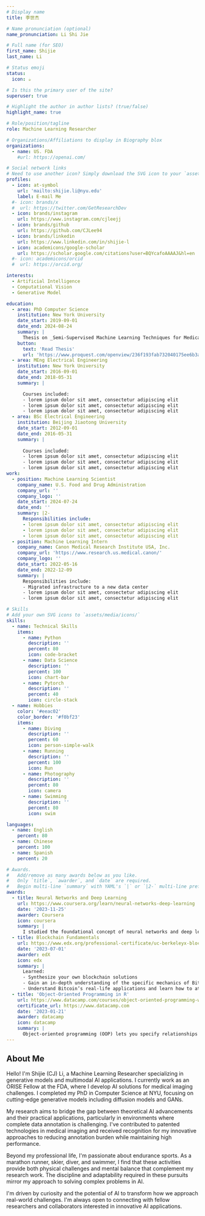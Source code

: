```yaml
---
# Display name
title: 李世杰

# Name pronunciation (optional)
name_pronunciation: Li Shi Jie

# Full name (for SEO)
first_name: Shijie
last_name: Li

# Status emoji
status:
  icon: ☕️

# Is this the primary user of the site?
superuser: true

# Highlight the author in author lists? (true/false)
highlight_name: true

# Role/position/tagline
role: Machine Learning Researcher

# Organizations/Affiliations to display in Biography blox
organizations:
  - name: US. FDA
    #url: https://openai.com/

# Social network links
# Need to use another icon? Simply download the SVG icon to your `assets/media/icons/` folder.
profiles:
  - icon: at-symbol
    url: 'mailto:shijie.li@nyu.edu'
    label: E-mail Me
  #- icon: brands/x
  #  url: https://twitter.com/GetResearchDev
  - icon: brands/instagram
    url: https://www.instagram.com/cjleejj
  - icon: brands/github
    url: https://github.com/CJLee94
  - icon: brands/linkedin
    url: https://www.linkedin.com/in/shijie-l
  - icon: academicons/google-scholar
    url: https://scholar.google.com/citations?user=BQYcafoAAAAJ&hl=en
  #- icon: academicons/orcid
  #  url: https://orcid.org/

interests:
  - Artificial Intelligence
  - Computational Vision
  - Generative Model

education:
  - area: PhD Computer Science
    institution: New York University
    date_start: 2019-09-01
    date_end: 2024-08-24
    summary: |
      Thesis on _Semi-Supervised Machine Learning Techniques for Medical Image Denoising and Segmentation_. Supervised by [Prof Guido Gerig](http://engineering.nyu.edu/~gerig/). Presented papers at 3 IEEE conferences.
    button:
      text: 'Read Thesis'
      url: 'https://www.proquest.com/openview/236f193fab732040175ee6b3ad2c1aa6/1?cbl=18750&diss=y&pq-origsite=gscholar'
  - area: MEng Electrical Engineering
    institution: New York University
    date_start: 2016-09-01
    date_end: 2018-05-31
    summary: |

      Courses included:
      - lorem ipsum dolor sit amet, consectetur adipiscing elit
      - lorem ipsum dolor sit amet, consectetur adipiscing elit
      - lorem ipsum dolor sit amet, consectetur adipiscing elit
  - area: BSc Electrical Engineering
    institution: Beijing Jiaotong University
    date_start: 2012-09-01
    date_end: 2016-05-31
    summary: |
      
      Courses included:
      - lorem ipsum dolor sit amet, consectetur adipiscing elit
      - lorem ipsum dolor sit amet, consectetur adipiscing elit
      - lorem ipsum dolor sit amet, consectetur adipiscing elit
work:
  - position: Machine Learning Scientist
    company_name: U.S. Food and Drug Administration
    company_url: ''
    company_logo: ''
    date_start: 2024-07-24
    date_end: ''
    summary: |2-
      Responsibilities include:
      - lorem ipsum dolor sit amet, consectetur adipiscing elit
      - lorem ipsum dolor sit amet, consectetur adipiscing elit
      - lorem ipsum dolor sit amet, consectetur adipiscing elit
  - position: Machine Learning Intern
    company_name: Canon Medical Research Institute USA, Inc.
    company_url: 'https://www.research.us.medical.canon/'
    company_logo: ''
    date_start: 2022-05-16
    date_end: 2022-12-09
    summary: |
      Responsibilities include:
      - Migrated infrastructure to a new data center
      - lorem ipsum dolor sit amet, consectetur adipiscing elit
      - lorem ipsum dolor sit amet, consectetur adipiscing elit

# Skills
# Add your own SVG icons to `assets/media/icons/`
skills:
  - name: Technical Skills
    items:
      - name: Python
        description: ''
        percent: 80
        icon: code-bracket
      - name: Data Science
        description: ''
        percent: 100
        icon: chart-bar
      - name: Pytorch
        description: ''
        percent: 40
        icon: circle-stack
  - name: Hobbies
    color: '#eeac02'
    color_border: '#f0bf23'
    items:
      - name: Diving
        description: ''
        percent: 60
        icon: person-simple-walk
      - name: Running
        description: ''
        percent: 100
        icon: Run
      - name: Photography
        description: ''
        percent: 80
        icon: camera
      - name: Swimming
        description: ''
        percent: 80
        icon: swim

languages:
  - name: English
    percent: 80
  - name: Chinese
    percent: 100
  - name: Spanish
    percent: 20

# Awards.
#   Add/remove as many awards below as you like.
#   Only `title`, `awarder`, and `date` are required.
#   Begin multi-line `summary` with YAML's `|` or `|2-` multi-line prefix and indent 2 spaces below.
awards:
  - title: Neural Networks and Deep Learning
    url: https://www.coursera.org/learn/neural-networks-deep-learning
    date: '2023-11-25'
    awarder: Coursera
    icon: coursera
    summary: |
      I studied the foundational concept of neural networks and deep learning. By the end, I was familiar with the significant technological trends driving the rise of deep learning; build, train, and apply fully connected deep neural networks; implement efficient (vectorized) neural networks; identify key parameters in a neural network’s architecture; and apply deep learning to your own applications.
  - title: Blockchain Fundamentals
    url: https://www.edx.org/professional-certificate/uc-berkeleyx-blockchain-fundamentals
    date: '2023-07-01'
    awarder: edX
    icon: edx
    summary: |
      Learned:
      - Synthesize your own blockchain solutions
      - Gain an in-depth understanding of the specific mechanics of Bitcoin
      - Understand Bitcoin’s real-life applications and learn how to attack and destroy Bitcoin, Ethereum, smart contracts and Dapps, and alternatives to Bitcoin’s Proof-of-Work consensus algorithm
  - title: 'Object-Oriented Programming in R'
    url: https://www.datacamp.com/courses/object-oriented-programming-with-s3-and-r6-in-r
    certificate_url: https://www.datacamp.com
    date: '2023-01-21'
    awarder: datacamp
    icon: datacamp
    summary: |
      Object-oriented programming (OOP) lets you specify relationships between functions and the objects that they can act on, helping you manage complexity in your code. This is an intermediate level course, providing an introduction to OOP, using the S3 and R6 systems. S3 is a great day-to-day R programming tool that simplifies some of the functions that you write. R6 is especially useful for industry-specific analyses, working with web APIs, and building GUIs.
---
```


## About Me

Hello! I'm Shijie (CJ) Li, a Machine Learning Researcher specializing in generative models and multimodal AI applications. I currently work as an ORISE Fellow at the FDA, where I develop AI solutions for medical imaging challenges. I completed my PhD in Computer Science at NYU, focusing on cutting-edge generative models including diffusion models and GANs.

My research aims to bridge the gap between theoretical AI advancements and their practical applications, particularly in environments where complete data annotation is challenging. I've contributed to patented technologies in medical imaging and received recognition for my innovative approaches to reducing annotation burden while maintaining high performance.

Beyond my professional life, I'm passionate about endurance sports. As a marathon runner, skier, diver, and swimmer, I find that these activities provide both physical challenges and mental balance that complement my research work. The discipline and adaptability required in these pursuits mirror my approach to solving complex problems in AI.

I'm driven by curiosity and the potential of AI to transform how we approach real-world challenges. I'm always open to connecting with fellow researchers and collaborators interested in innovative AI applications.
